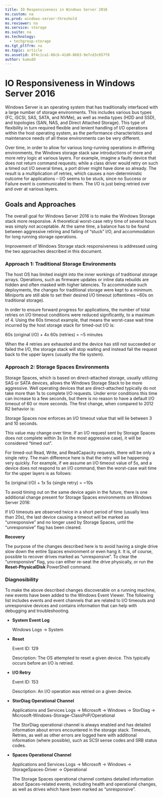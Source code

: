 ```yaml
---
title: IO Responsiveness in Windows Server 2016
ms.custom: na
ms.prod: windows-server-threshold
ms.reviewer: na
ms.service: storage
ms.suite: na
ms.technology: 
  - techgroup-storage
ms.tgt_pltfrm: na
ms.topic: article
ms.assetid: 8f4c1ca1-86cb-41d0-8683-9e7cd3c057f8
author: kumudd
---
```

# IO Responsiveness in Windows Server 2016
Windows Server is an operating system that has traditionally interfaced with a large number of storage environments. This includes various bus types \(FC, iSCSI, SAS, SATA, and NVMe\), as well as media types \(HDD and SSD\), and topologies \(SAN, NAS, and Direct Attached Storage\). This type of flexibility in turn required flexible and lenient handling of I\/O operations within the host operating system, as the performance characteristics and maintenance needs of all these environments can be very different.  
  
Over time, in order to allow for various long\-running operations in differing environments, the Windows storage stack saw introductions of more and more retry logic at various layers. For example, imagine a faulty device that does not return command requests; while a class driver would retry on such a timed out I\/O several times, a port driver might have done so already. The result is a multiplication of retries, which causes a non\-deterministic outcome for applications – I\/O seems to be stuck, since no Success or Failure event is communicated to them. The I\/O is just being retried over and over at various layers.  
  
## Goals and Approaches  
The overall goal for Windows Server 2016 is to make the Windows Storage stack more responsive. A theoretical worst\-case retry time of several hours was simply not acceptable. At the same time, a balance has to be found between aggressive retiring and failing of “stuck” I\/O, and accommodation for long running storage operations.  
  
Improvement of Windows Storage stack responsiveness is addressed using the two approaches described in this document.  
  
### Approach 1: Traditional Storage Environments  
The host OS has limited insight into the inner workings of traditional storage arrays. Operations, such as firmware updates or inline data rebuilds are hidden and often masked with higher latencies. To accommodate such deployments, the changes for traditional storage were kept to a minimum. Miniports are still able to set their desired I\/O timeout \(oftentimes ~60s on traditional storage\).  
  
In order to ensure forward progress for applications, the number of total retries on I\/O timeout conditions were reduced significantly, to a maximum of 4. Using the 60s timeout example, that means the worst\-case wait time incurred by the host storage stack for timed\-out I\/O is:  
  
60s \(original I\/O\) \+ 4x 60s \(retries\) \= ~5 minutes  
  
When the 4 retries are exhausted and the device has still not succeeded or failed the I\/O, the storage stack will stop waiting and instead fail the request back to the upper layers \(usually the file system\).  
  
### Approach 2: Storage Spaces Environments  
Storage Spaces, which is based on direct\-attached storage, usually utilizing SAS or SATA devices, allows the Windows Storage Stack to be more aggressive. Well operating devices that are direct\-attached typically do not take more than 1s to complete I\/O requests. Under error conditions this time can increase to a few seconds, but there is no reason to have a default I\/O timeout of 60 or more seconds. The first change, when compared to 2012 R2 behavior is:  
  
Storage Spaces now enforces an I\/O timeout value that will lie between 3 and 10 seconds.  
  
This value may change over time. If an I\/O request sent by Storage Spaces does not complete within 3s \(in the most aggressive case\), it will be considered “timed out”.  
  
For timed\-out Read, Write, and ReadCapacity requests, there will be only a single retry. The main difference here is that the retry will be happening very quickly. For example, if we assume an I\/O timeout value of 5s, and a device does not respond to an I\/O command, then the worst\-case wait time for the upper layers is as follows:  
  
5s \(original I\/O\) \+ 1x 5s \(single retry\) \= ~10s  
  
To avoid timing out on the same device again in the future, there is one additional change present for Storage Spaces environments on Windows Server 2016:  
  
If I\/O timeouts are observed twice in a short period of time \(usually less than 20s\), the last device causing a timeout will be marked as “unresponsive” and no longer used by Storage Spaces, until the “unresponsive” flag has been cleared.  
  
**Recovery**  
  
The purpose of the changes described here  is to avoid having a single drive slow down the entire Spaces environment or even hang it. It is, of course, possible to recover drives marked as “unresponsive”.  To clear the “unresponsive” flag, you can either re\-seat the drive physically, or run the  **Reset\-PhysicalDisk** PowerShell command.  
  
### Diagnosibility  
To make the above described changes discoverable on a running machine, new events have been  added to the Windows Event Viewer. The following list includes events and event channels that are related to I\/O timeouts and unresponsive devices and contains information that can help with debugging and troubleshooting.  
  
-   **System Event Log**  
  
    Windows Logs \-> System  
  
-   **Reset**  
  
    Event ID: 129  
  
    Description: The OS attempted to reset a given device. This typically occurs before an I\/O is retried.  
  
-   **I\/O Retry**  
  
    Event ID: 153  
  
    Description: An I\/O operation was retried on a given device.  
  
-   **StorDiag Operational Channel**  
  
    Applications and Services Logs \->  Microsoft \->  Windows \-> StorDiag \->  Microsoft\-Windows\-Storage\-ClassPnP\/Operational  
  
    The StorDiag operational channel is always enabled and has detailed information about errors encountered in the storage stack. Timeouts, Retries, as well as other errors are logged here with additional information \(where possible\), such as SCSI sense codes and SRB status codes.  
  
-   **Spaces Operational Channel**  
  
    Applications and Services Logs \->  Microsoft \->  Windows \->  StorageSpaces\-Driver \->  Operational  
  
    The Storage Spaces operational channel contains detailed information about Spaces\-related events, including health and operational changes, as well as drives which have been marked as “unresponsive”.  
  
